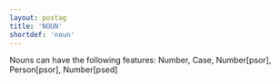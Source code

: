 ```yaml
---
layout: postag
title: 'NOUN'
shortdef: 'noun'
---
```


Nouns can have the following features:
Number, Case, Number[psor], Person[psor], Number[psed]
<!-- Interlanguage links updated Pá kvě 14 11:08:21 CEST 2021 -->
